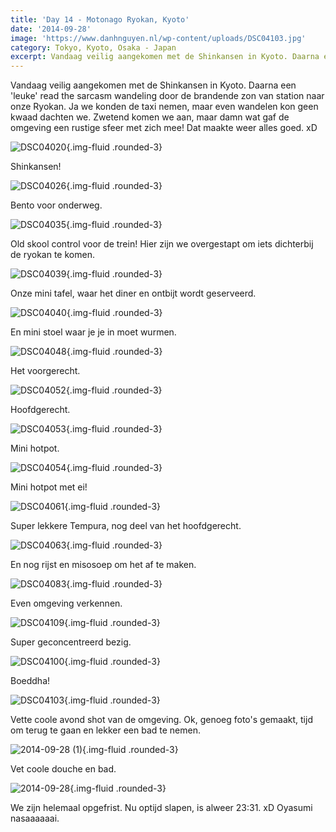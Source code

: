 ```yaml
---
title: 'Day 14 - Motonago Ryokan, Kyoto'
date: '2014-09-28'
image: 'https://www.danhnguyen.nl/wp-content/uploads/DSC04103.jpg'
category: Tokyo, Kyoto, Osaka - Japan
excerpt: Vandaag veilig aangekomen met de Shinkansen in Kyoto. Daarna een 'leuke' read the sarcasm wandeling door de...
---
```


Vandaag veilig aangekomen met de Shinkansen in Kyoto. Daarna een 'leuke' read the sarcasm wandeling door de brandende zon van station naar onze Ryokan. Ja we konden de taxi nemen, maar even wandelen kon geen kwaad dachten we. Zwetend komen we aan, maar damn wat gaf de omgeving een rustige sfeer met zich mee! Dat maakte weer alles goed. xD

![DSC04020](https://www.danhnguyen.nl/wp-content/uploads/DSC04020-1024x575.jpg){.img-fluid .rounded-3}

Shinkansen!

![DSC04026](https://www.danhnguyen.nl/wp-content/uploads/DSC04026-1024x575.jpg){.img-fluid .rounded-3}

Bento voor onderweg.

![DSC04035](https://www.danhnguyen.nl/wp-content/uploads/DSC04035-1024x575.jpg){.img-fluid .rounded-3}

Old skool control voor de trein! Hier zijn we overgestapt om iets dichterbij de ryokan te komen.

![DSC04039](https://www.danhnguyen.nl/wp-content/uploads/DSC04039-1024x575.jpg){.img-fluid .rounded-3}

Onze mini tafel, waar het diner en ontbijt wordt geserveerd.

![DSC04040](https://www.danhnguyen.nl/wp-content/uploads/DSC04040-1024x575.jpg){.img-fluid .rounded-3}

En mini stoel waar je je in moet wurmen.

![DSC04048](https://www.danhnguyen.nl/wp-content/uploads/DSC04048-1024x575.jpg){.img-fluid .rounded-3}

Het voorgerecht.

![DSC04052](https://www.danhnguyen.nl/wp-content/uploads/DSC04052-1024x575.jpg){.img-fluid .rounded-3}

Hoofdgerecht.

![DSC04053](https://www.danhnguyen.nl/wp-content/uploads/DSC04053-1024x575.jpg){.img-fluid .rounded-3}

Mini hotpot.

![DSC04054](https://www.danhnguyen.nl/wp-content/uploads/DSC04054-1024x575.jpg){.img-fluid .rounded-3}

Mini hotpot met ei!

![DSC04061](https://www.danhnguyen.nl/wp-content/uploads/DSC04061-1024x575.jpg){.img-fluid .rounded-3}

Super lekkere Tempura, nog deel van het hoofdgerecht.

![DSC04063](https://www.danhnguyen.nl/wp-content/uploads/DSC04063-1024x575.jpg){.img-fluid .rounded-3}

En nog rijst en misosoep om het af te maken.

![DSC04083](https://www.danhnguyen.nl/wp-content/uploads/DSC04083-1024x575.jpg){.img-fluid .rounded-3}

Even omgeving verkennen.

![DSC04109](https://www.danhnguyen.nl/wp-content/uploads/DSC04109-1024x575.jpg){.img-fluid .rounded-3}

Super geconcentreerd bezig.

![DSC04100](https://www.danhnguyen.nl/wp-content/uploads/DSC04100-1024x575.jpg){.img-fluid .rounded-3}

Boeddha!

![DSC04103](https://www.danhnguyen.nl/wp-content/uploads/DSC04103-1024x575.jpg){.img-fluid .rounded-3}

Vette coole avond shot van de omgeving. Ok, genoeg foto's gemaakt, tijd om terug te gaan en lekker een bad te nemen.

![2014-09-28 (1)](https://www.danhnguyen.nl/wp-content/uploads/2014-09-28-1-1024x575.jpg){.img-fluid .rounded-3}

Vet coole douche en bad.

![2014-09-28](https://www.danhnguyen.nl/wp-content/uploads/2014-09-28.jpg){.img-fluid .rounded-3}

We zijn helemaal opgefrist. Nu optijd slapen, is alweer 23:31. xD Oyasumi nasaaaaaai.
